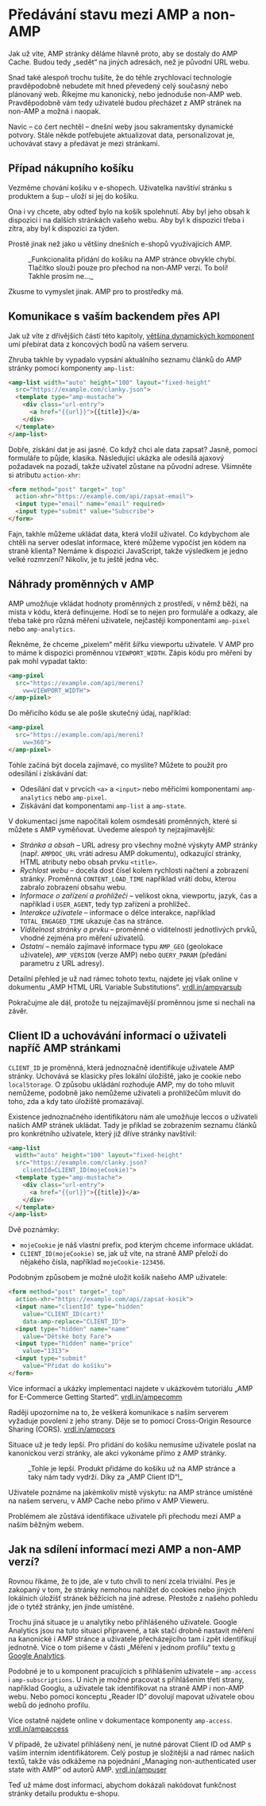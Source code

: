 # Předávání stavu mezi AMP a non-AMP

Jak už víte, AMP stránky děláme hlavně proto, aby se dostaly do AMP Cache. Budou tedy „sedět“ na jiných adresách, než je původní URL webu.

Snad také alespoň trochu tušíte, že do téhle zrychlovací technologie pravděpodobně nebudete mít hned převedený celý současný nebo plánovaný web. Říkejme mu kanonický, nebo jednoduše non-AMP web. Pravděpodobně vám tedy uživatelé budou přecházet z AMP stránek na non-AMP a možná i naopak.

Navíc – co čert nechtěl – dnešní weby jsou sakramentsky dynamické potvory. Stále někde potřebujete aktualizovat data, personalizovat je, uchovávat stavy a předávat je mezi stránkami.

## Případ nákupního košíku

Vezměme chování košíku v e-shopech. Uživatelka navštíví stránku s produktem a šup – uloží si jej do košíku.

Ona i vy chcete, aby odteď bylo na košík spolehnutí. Aby byl jeho obsah k dispozici i na dalších stránkách vašeho webu. Aby byl k dispozici třeba i zítra, aby byl k dispozici za týden.

Prostě jinak než jako u většiny dnešních e-shopů využívajících AMP.

<figure>
<img src="../dist/images/original/vdamp/amp-propojeni-kosik.png" alt="">
<figcaption markdown="1">
_Funkcionalita přidání do košíku na AMP stránce obvykle chybí. Tlačítko slouží pouze pro přechod na non-AMP verzi. To bolí! Takhle prosím ne…_
</figcaption>
</figure>

Zkusme to vymyslet jinak. AMP pro to prostředky má.

## Komunikace s vaším backendem přes API

Jak už víte z dřívějších částí této kapitoly, [většina dynamických komponent](amp-komponenty-dynamicke.md) umí přebírat data z koncových bodů na vašem serveru.

Zhruba takhle by vypadalo vypsání aktuálního seznamu článků do AMP stránky pomocí komponenty `amp-list`:

```html
<amp-list width="auto" height="100" layout="fixed-height"
  src="https://example.com/clanky.json">
  <template type="amp-mustache">
    <div class="url-entry">
      <a href="{{url}}">{{title}}</a>
    </div>
  </template>
</amp-list>
```

Dobře, získání dat je asi jasné. Co když chci ale data zapsat? Jasně, pomocí formuláře to půjde, klasika. Následující ukázka ale odesílá ajaxový požadavek na pozadí, takže uživatel zůstane na původní adrese. Všimněte si atributu `action-xhr`:

```html
<form method="post" target="_top"
  action-xhr="https://example.com/api/zapsat-email">
  <input type="email" name="email" required>
  <input type="submit" value="Subscribe">
</form>
```

Fajn, takhle můžeme ukládat data, která vložil uživatel. Co kdybychom ale chtěli na server odeslat informace, které můžeme vypočíst jen kódem na straně klienta? Nemáme k dispozici JavaScript, takže výsledkem je jedno velké rozmrzení? Nikoliv, je tu ještě jedna věc.

## Náhrady proměnných v AMP

AMP umožňuje vkládat hodnoty proměnných z prostředí, v němž běží, na místa v kódu, která definujeme. Hodí se to nejen pro formuláře a odkazy, ale třeba také pro různá měření uživatele, nejčastěji komponentami `amp-pixel` nebo `amp-analytics`.

Řekněme, že chceme „pixelem“ měřit šířku viewportu uživatele. V AMP pro to máme k dispozici proměnnou `VIEWPORT_WIDTH`. Zápis kódu pro měření by pak mohl vypadat takto:

```html
<amp-pixel
  src="https://example.com/api/mereni?
    vw=VIEWPORT_WIDTH">
</amp-pixel>
```

Do měřicího kódu se ale pošle skutečný údaj, například:

```html
<amp-pixel
  src="https://example.com/api/mereni?
    vw=360">
</amp-pixel>
```

Tohle začíná být docela zajímavé, co myslíte? Můžete to použít pro odesílání i získávání dat:

* Odesílání dat v prvcích `<a>` a `<input>` nebo měřicími komponentami `amp-analytics` nebo `amp-pixel`.
* Získávání dat komponentami `amp-list` a `amp-state`.

V dokumentaci jsme napočítali kolem osmdesáti proměnných, které si můžete s AMP vyměňovat. Uvedeme alespoň ty nejzajímavější:

* _Stránka a obsah_ – URL adresy pro všechny možné výskyty AMP stránky (např. `AMPDOC_URL` vrátí adresu AMP dokumentu), odkazující stránky, HTML atributy nebo obsah prvku `<title>`.
* _Rychlost webu_ – docela dost čísel kolem rychlosti načtení a zobrazení stránky. Proměnná `CONTENT_LOAD_TIME` například vrátí dobu, kterou zabralo zobrazení obsahu webu.
* _Informace o zařízení a prohlížeči_ – velikost okna, viewportu, jazyk, čas a například i `USER_AGENT`, tedy typ zařízení a prohlížeč.
* _Interakce uživatele_ – informace o délce interakce, například `TOTAL_ENGAGED_TIME` ukazuje čas na stránce.
* _Viditelnost stránky a prvku_ – proměnné o viditelnosti jednotlivých prvků, vhodné zejména pro měření uživatelů.
* _Ostatní_ – nemálo zajímavé informace typu `AMP_GEO` (geolokace uživatele), `AMP_VERSION` (verze AMP) nebo `QUERY_PARAM` (předání parametru z URL adresy).

Detailní přehled je už nad rámec tohoto textu, najdete jej však online v dokumentu „AMP HTML URL Variable Substitutions“. [vrdl.in/ampvarsub](https://github.com/ampproject/amphtml/blob/master/spec/amp-var-substitutions.md)

Pokračujme ale dál, protože tu nejzajímavější proměnnou jsme si nechali na závěr.

## Client ID a uchovávání informací o uživateli napříč AMP stránkami

`CLIENT_ID` je proměnná, která jednoznačně identifikuje uživatele AMP stránky. Uchovává se klasicky přes lokální úložiště, jako je cookie nebo `localStorage`. O způsobu ukládání rozhoduje AMP, my do toho mluvit nemůžeme, podobně jako nemůžeme uživateli a prohlížečům mluvit do toho, zda a kdy tato úložiště promazávají.

Existence jednoznačného identifikátoru nám ale umožňuje leccos o uživateli našich AMP stránek ukládat. Tady je příklad se zobrazením seznamu článků pro konkrétního uživatele, který již dříve stránky navštívil:

```html
<amp-list
  width="auto" height="100" layout="fixed-height"
  src="https://example.com/clanky.json?
    clientId=CLIENT_ID(mojeCookie)">
  <template type="amp-mustache">
    <div class="url-entry">
      <a href="{{url}}">{{title}}</a>
    </div>
  </template>
</amp-list>
```

Dvě poznámky:

* `mojeCookie` je náš vlastní prefix, pod kterým chceme informace ukládat.
* `CLIENT_ID(mojeCookie)` se, jak už víte, na straně AMP přeloží do nějakého čísla, například `mojeCookie-123456`.

Podobným způsobem je možné uložit košík našeho AMP uživatele:

```html
<form method="post" target="_top"
  action-xhr="https://example.com/api/zapsat-kosik">
  <input name="clientId" type="hidden"
    value="CLIENT_ID(cart)"
    data-amp-replace="CLIENT_ID">
  <input type="hidden" name="name"
    value="Dětské boty Fare">
  <input type="hidden" name="price"
    value="1313">
  <input type="submit"
    value="Přidat do košíku">
</form>
```

Více informací a ukázky implementací najdete v ukázkovém tutoriálu „AMP for E-Commerce Getting Started“. [vrdl.in/ampecomm](https://amp.dev/documentation/examples/e-commerce/product_page/index.html)

Raději upozorníme na to, že veškerá komunikace s naším serverem vyžaduje povolení z jeho strany. Děje se to pomocí Cross-Origin Resource Sharing (CORS). [vrdl.in/ampcors](https://amp.dev/documentation/guides-and-tutorials/learn/amp-caches-and-cors/amp-cors-requests)

Situace už je tedy lepší. Pro přidání do košíku nemusíme uživatele poslat na kanonickou verzi stránky, ale akci vykonáme přímo z AMP stránky.

<figure>
<img src="../dist/images/original/vdamp/amp-propojeni-kosik-2.png" alt="">
<figcaption markdown="1">
_Tohle je lepší. Produkt přidáme do košíku už na AMP stránce a taky nám tady vydrží. Díky za „AMP Client ID“!_
</figcaption>
</figure>

Uživatele poznáme na jakémkoliv místě výskytu: na AMP stránce umístěné na našem serveru, v AMP Cache nebo přímo v AMP Vieweru.

Problémem ale zůstává identifikace uživatele při přechodu mezi AMP a naším běžným webem.

## Jak na sdílení informací mezi AMP a non-AMP verzí?

Rovnou říkáme, že to jde, ale v tuto chvíli to není zcela triviální. Pes je zakopaný v tom, že stránky nemohou nahlížet do cookies nebo jiných lokálních úložišť stránek běžících na jiné adrese. Přestože  z našeho pohledu jde o tytéž stránky, jen jinde umístěné.

Trochu jiná situace je u analytiky nebo přihlášeného uživatele. Google Analytics jsou na tuto situaci připravené, a tak stačí drobně nastavit měření na kanonické i AMP stránce a uživatele přecházejícího tam i zpět identifikují jednotně. Více o tom píšeme v části „Měření v jednom profilu“ textu [o Google Analytics](amp-analytics.md).

Podobné je to u komponent pracujících s přihlášením uživatele – `amp-access` i `amp-subscriptions`. U nich je možné pracovat s přihlášením třetí strany, například Googlu, a uživatele tak identifikovat na straně AMP i non-AMP webu. Nebo pomocí konceptu „Reader ID“ dovolují mapovat uživatele obou webů do jednoho profilu.

Více ostatně najdete online v dokumentace komponenty `amp-access`. [vrdl.in/ampaccess](https://amp.dev/documentation/components/amp-access)

V případě, že uživatel přihlášený není, je nutné párovat Client ID od AMP s vaším interním identifikátorem. Celý postup je složitější a nad rámec našich textů, takže vás odkážeme na pojednání „Managing non-authenticated user state with AMP“ od autorů AMP. [vrdl.in/ampuser](https://github.com/ampproject/amphtml/blob/master/spec/amp-managing-user-state.md)

Teď už máme dost informací, abychom dokázali nakódovat funkčnost stránky detailu produktu e-shopu.
